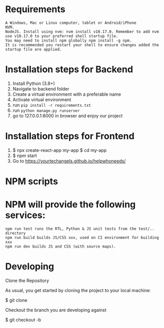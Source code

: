 
# Requirements

    A Windows, Mac or Linux computer, tablet or Android/iPhone
    NVM.
    NodeJS. Install using nvm: nvm install v10.17.0. Remember to add nvm use v10.17.0 to your preferred shell startup file.
    You may need to install npm globally npm install -g npm.
    It is recommended you restart your shell to ensure changes added the startup file are applied.

# Installation steps for Backend
1. Install Python (3.8+)
2. Navigate to backend folder
3. Create a virtual environment with a preferable name
4. Activate virtual environment
5. run `pip install -r requirements.txt`
6. run `python manage.py runserver`
7. go to 127.0.0.1:8000 in browser and enjoy our project

 # Installation steps for Frontend
1. $ npx create-react-app my-app
   $ cd my-app
2. $ npm start 
3.  Go to https://yourtechangels.github.io/helpwhoneeds/

# NPM scripts

# NPM will provide the following services:

    npm run test runs the RTL, Python & JS unit tests from the test/.. directory
    npm run build builds JS/CSS xxx, used on CI environment for building xxx
    npm run dev builds JS and CSS (with source maps).

# Developing
Clone the Repository

As usual, you get started by cloning the project to your local machine:

$ git clone <copiedlinkfromrepo>

Checkout the branch you are developing against

$ git checkout -b <new-branch>
